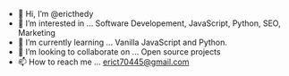 - 👋 Hi, I’m @ericthedy
- 👀 I’m interested in ... Software Developement, JavaScript, Python, SEO, Marketing
- 🌱 I’m currently learning ... Vanilla JavaScript and Python.
- 💞️ I’m looking to collaborate on ... Open source projects
- 📫 How to reach me ... erict70445@gmail.com

<!---
ericthedy/ericthedy is a ✨ special ✨ repository because its `README.md` (this file) appears on your GitHub profile.
You can click the Preview link to take a look at your changes.
--->
